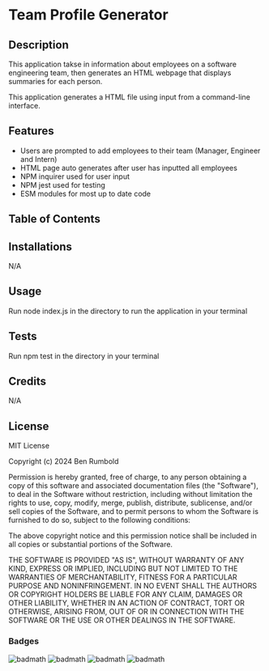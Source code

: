 # Team Profile Generator

## Description

This application takse in information about employees on a software engineering team, then generates an HTML webpage that displays summaries for each person.

This application generates a HTML file using input from a command-line interface.

## Features

- Users are prompted to add employees to their team (Manager, Engineer and Intern)
- HTML page auto generates after user has inputted all employees
- NPM inquirer used for user input
- NPM jest used for testing
- ESM modules for most up to date code

## Table of Contents

## Installations

N/A

## Usage

Run node index.js in the directory to run the application in your terminal

## Tests

Run npm test in the directory in your terminal

## Credits

N/A

## License

MIT License

Copyright (c) 2024 Ben Rumbold

Permission is hereby granted, free of charge, to any person obtaining a copy of this software and associated documentation files (the "Software"), to deal in the Software without restriction, including without limitation the rights to use, copy, modify, merge, publish, distribute, sublicense, and/or sell copies of the Software, and to permit persons to whom the Software is furnished to do so, subject to the following conditions:

The above copyright notice and this permission notice shall be included in all copies or substantial portions of the Software.

THE SOFTWARE IS PROVIDED "AS IS", WITHOUT WARRANTY OF ANY KIND, EXPRESS OR IMPLIED, INCLUDING BUT NOT LIMITED TO THE WARRANTIES OF MERCHANTABILITY, FITNESS FOR A PARTICULAR PURPOSE AND NONINFRINGEMENT. IN NO EVENT SHALL THE AUTHORS OR COPYRIGHT HOLDERS BE LIABLE FOR ANY CLAIM, DAMAGES OR OTHER LIABILITY, WHETHER IN AN ACTION OF CONTRACT, TORT OR OTHERWISE, ARISING FROM, OUT OF OR IN CONNECTION WITH THE SOFTWARE OR THE USE OR OTHER DEALINGS IN THE SOFTWARE.

### Badges

![badmath](https://img.shields.io/badge/HTML5-E34F26?style=for-the-badge&logo=html5&logoColor=white)
![badmath](https://img.shields.io/badge/Bootstrap-563D7C?style=for-the-badge&logo=bootstrap&logoColor=white)
![badmath](https://img.shields.io/badge/JavaScript-323330?style=for-the-badge&logo=javascript&logoColor=F7DF1E)
![badmath](https://img.shields.io/badge/Node.js-43853D?style=for-the-badge&logo=node.js&logoColor=white)
